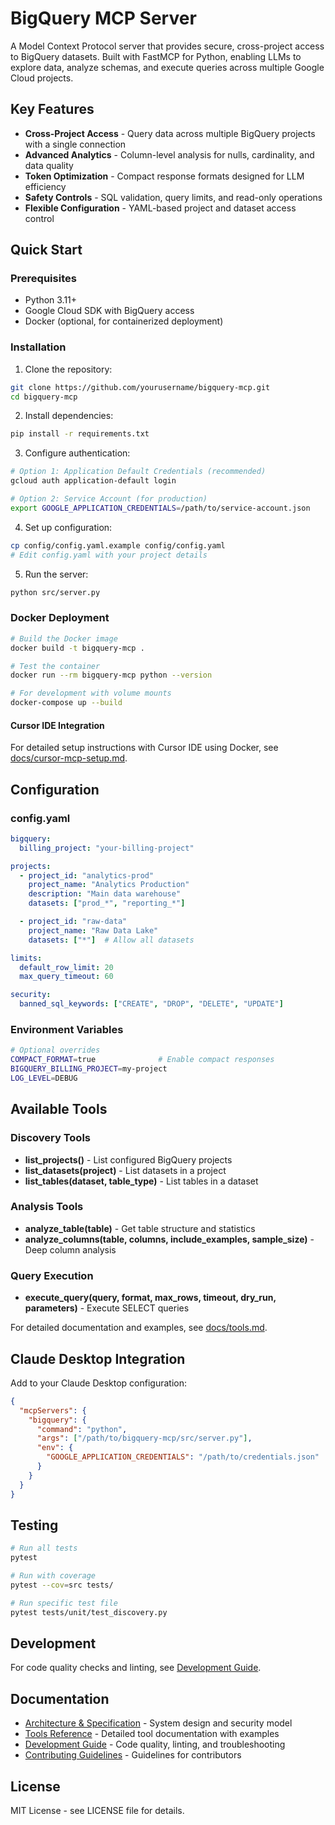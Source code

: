 # BigQuery MCP Server

A Model Context Protocol server that provides secure, cross-project access to BigQuery datasets. Built with FastMCP for Python, enabling LLMs to explore data, analyze schemas, and execute queries across multiple Google Cloud projects.

## Key Features

- **Cross-Project Access** - Query data across multiple BigQuery projects with a single connection
- **Advanced Analytics** - Column-level analysis for nulls, cardinality, and data quality
- **Token Optimization** - Compact response formats designed for LLM efficiency
- **Safety Controls** - SQL validation, query limits, and read-only operations
- **Flexible Configuration** - YAML-based project and dataset access control

## Quick Start

### Prerequisites

- Python 3.11+
- Google Cloud SDK with BigQuery access
- Docker (optional, for containerized deployment)

### Installation

1. Clone the repository:
```bash
git clone https://github.com/yourusername/bigquery-mcp.git
cd bigquery-mcp
```

2. Install dependencies:
```bash
pip install -r requirements.txt
```

3. Configure authentication:
```bash
# Option 1: Application Default Credentials (recommended)
gcloud auth application-default login

# Option 2: Service Account (for production)
export GOOGLE_APPLICATION_CREDENTIALS=/path/to/service-account.json
```

4. Set up configuration:
```bash
cp config/config.yaml.example config/config.yaml
# Edit config.yaml with your project details
```

5. Run the server:
```bash
python src/server.py
```

### Docker Deployment

```bash
# Build the Docker image
docker build -t bigquery-mcp .

# Test the container
docker run --rm bigquery-mcp python --version

# For development with volume mounts
docker-compose up --build
```

#### Cursor IDE Integration

For detailed setup instructions with Cursor IDE using Docker, see [docs/cursor-mcp-setup.md](docs/cursor-mcp-setup.md).

## Configuration

### config.yaml

```yaml
bigquery:
  billing_project: "your-billing-project"

projects:
  - project_id: "analytics-prod"
    project_name: "Analytics Production"
    description: "Main data warehouse"
    datasets: ["prod_*", "reporting_*"]

  - project_id: "raw-data"
    project_name: "Raw Data Lake"
    datasets: ["*"]  # Allow all datasets

limits:
  default_row_limit: 20
  max_query_timeout: 60

security:
  banned_sql_keywords: ["CREATE", "DROP", "DELETE", "UPDATE"]
```

### Environment Variables

```bash
# Optional overrides
COMPACT_FORMAT=true              # Enable compact responses
BIGQUERY_BILLING_PROJECT=my-project
LOG_LEVEL=DEBUG
```

## Available Tools

### Discovery Tools
- **list_projects()** - List configured BigQuery projects
- **list_datasets(project)** - List datasets in a project
- **list_tables(dataset, table_type)** - List tables in a dataset

### Analysis Tools
- **analyze_table(table)** - Get table structure and statistics
- **analyze_columns(table, columns, include_examples, sample_size)** - Deep column analysis

### Query Execution
- **execute_query(query, format, max_rows, timeout, dry_run, parameters)** - Execute SELECT queries

For detailed documentation and examples, see [docs/tools.md](docs/tools.md).

## Claude Desktop Integration

Add to your Claude Desktop configuration:

```json
{
  "mcpServers": {
    "bigquery": {
      "command": "python",
      "args": ["/path/to/bigquery-mcp/src/server.py"],
      "env": {
        "GOOGLE_APPLICATION_CREDENTIALS": "/path/to/credentials.json"
      }
    }
  }
}
```

## Testing

```bash
# Run all tests
pytest

# Run with coverage
pytest --cov=src tests/

# Run specific test file
pytest tests/unit/test_discovery.py
```

## Development

For code quality checks and linting, see [Development Guide](docs/development.md).

## Documentation

- [Architecture & Specification](docs/architecture.md) - System design and security model
- [Tools Reference](docs/tools.md) - Detailed tool documentation with examples
- [Development Guide](docs/development.md) - Code quality, linting, and troubleshooting
- [Contributing Guidelines](CLAUDE.md) - Guidelines for contributors

## License

MIT License - see LICENSE file for details.
